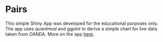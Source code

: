 # Pairs
This simple Shiny App was developed for the educational purposes only. The app uses *quantmod* and *ggplot* to derive a simple chart for live data taken from OANDA. More on the app [here](https://culturedsoftwareandcuriousresearch.wordpress.com/2015/01/30/fun-with-quantmod-ggplot-and-shiny-apps/).

